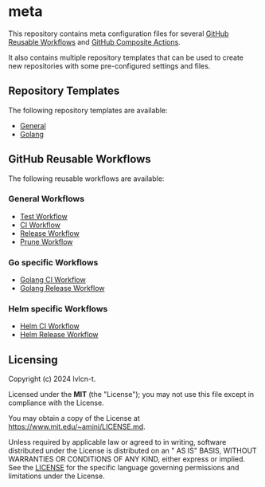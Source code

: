 # meta

This repository contains meta configuration files for several [GitHub Reusable Workflows](https://docs.github.com/en/actions/learn-github-actions/reusing-workflows)
and [GitHub Composite Actions](https://docs.github.com/en/actions/creating-actions/creating-a-composite-action).

It also contains multiple repository templates that can be used to create new repositories with some pre-configured settings and files.

## Repository Templates

The following repository templates are available:

- [General](./templates/general)
- [Golang](./templates/golang)

## GitHub Reusable Workflows

The following reusable workflows are available:

### General Workflows

- [Test Workflow](/.github/workflows/test.yml)
- [CI Workflow](/.github/workflows/ci.yml)
- [Release Workflow](/.github/workflows/release.yml)
- [Prune Workflow](/.github/workflows/prune.yml)

### Go specific Workflows

- [Golang CI Workflow](/.github/workflows/ci-go.yml)
- [Golang Release Workflow](/.github/workflows/release-go.yml)

### Helm specific Workflows

- [Helm CI Workflow](/.github/workflows/ci-helm.yml)
- [Helm Release Workflow](/.github/workflows/release-helm.yml)

## Licensing

Copyright (c) 2024 lvlcn-t.

Licensed under the **MIT** (the "License"); you may not use this file except in compliance with
the License.

You may obtain a copy of the License at <https://www.mit.edu/~amini/LICENSE.md>.

Unless required by applicable law or agreed to in writing, software distributed under the License is distributed on an "
AS IS" BASIS, WITHOUT WARRANTIES OR CONDITIONS OF ANY KIND, either express or implied. See the [LICENSE](./LICENSE) for
the specific language governing permissions and limitations under the License.
